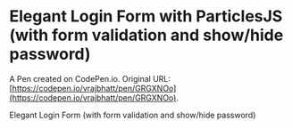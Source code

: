 # Elegant Login Form with ParticlesJS (with form validation and show/hide password)

A Pen created on CodePen.io. Original URL: [https://codepen.io/vrajbhatt/pen/GRGXNOo](https://codepen.io/vrajbhatt/pen/GRGXNOo).

Elegant Login Form (with form validation and show/hide password)